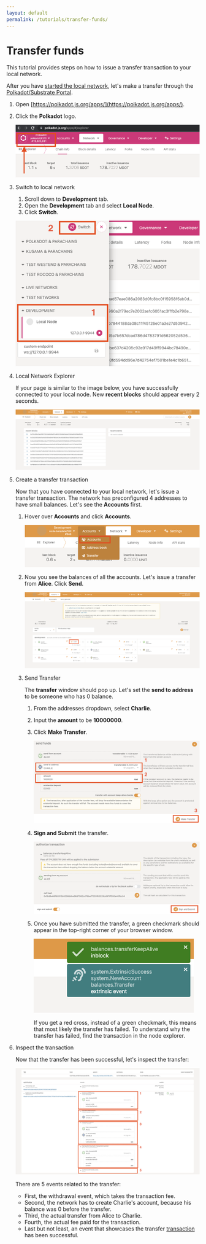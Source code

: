 ```yaml
---
layout: default
permalink: /tutorials/transfer-funds/
---
```


# Transfer funds

This tutorial provides steps on how to issue a transfer transaction to your local network.

After you have [started the local network](./start-a-network.md), let's make a transfer through the 
[Polkadot/Substrate Portal](https://polkadot.js.org/apps/).

1. Open [https://polkadot.js.org/apps/](https://polkadot.js.org/apps/).
2. Click the **Polkadot** logo.

    ![Click Polkadot Logo](../assets/images/tutorials/polkadot-js-click-logo.png)

3. Switch to local network
    1. Scroll down to **Development** tab. 
    2. Open the **Development** tab and select **Local Node**.
    3. Click **Switch**.

    ![Switch to Development network](../assets/images/tutorials/polkadot-js-switch-dev-local-network.png)
    
4. Local Network Explorer

    If your page is similar to the image below, you have successfully connected to your local node. New 
    **recent blocks** should appear every 2 seconds.

    ![Explorer local network](../assets/images/tutorials/polkadot-js-local-network.png)

5. Create a transfer transaction

    Now that you have connected to your local network, let's issue a transfer transaction. The network has preconfigured 
    4 addresses to have small balances. Let's see the **Accounts** first.
    
    1. Hover over **Accounts** and click **Accounts**.
    
        ![Click Accounts](../assets/images/tutorials/polkadot-js-accounts.png)

    2. Now you see the balances of all the accounts. Let's issue a transfer from **Alice**. Click **Send**.
        
        ![Balances](../assets/images/tutorials/polkadot-js-accounts-balances.png)
    
    3. Send Transfer

        The **transfer** window should pop up. Let's set the **send to address** to be someone who has 0 balance.

        1. From the addresses dropdown, select **Charlie**.
        2. Input the **amount** to be **10000000**.
        3. Click **Make Transfer**.

            ![Balances](../assets/images/tutorials/polkadot-js-transfer.png)
        
        4. **Sign and Submit** the transfer.
       
            ![Sign and Submit](../assets/images/tutorials/polkadot-js-transfer-sign-submit.png)

        5. Once you have submitted the transfer, a green checkmark should appear in the top-right corner of your browser 
        window.
        
            ![Transaction success](../assets/images/tutorials/polkadot-js-transfer-success.png)

            If you get a red cross, instead of a green checkmark, this means that most likely the transfer has failed.
            To understand why the transfer has failed, find the transaction in the node explorer.

6. Inspect the transaction

    Now that the transfer has been successful, let's inspect the transfer:

    ![Transaction receipt](../assets/images/tutorials/polkadot-js-transfer-inspect.png)

    There are 5 events related to the transfer:

    * First, the withdrawal event, which takes the transaction fee.
    * Second, the network has to create Charlie's account, because his balance was 0 before the transfer.
    * Third, the actual transfer from Alice to Charlie.
    * Fourth, the actual fee paid for the transaction.
    * Last but not least, an event that showcases the transfer
    [transaction](https://wiki.polkadot.network/docs/learn-extrinsics) has been successful.